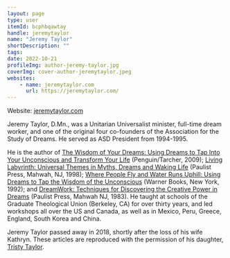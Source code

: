 ```yaml
---
layout: page
type: user
itemId: bcphbqawtay
handle: jeremytaylor
name: "Jeremy Taylor"
shortDescription: ""
tags:
date: 2022-10-21
profileImg: author-jeremy-taylor.jpg
coverImg: cover-author-jeremytaylor.jpeg
websites:
    - name: jeremytaylor.com
      url: https://jeremytaylor.com/
---
```


Website: [jeremytaylor.com](http://www.jeremytaylor.com)

Jeremy Taylor, D.Mn., was a Unitarian Universalist minister, full-time dream worker, and one of the original four co-founders of the Association for the Study of Dreams. He served as ASD President from 1994-1995.

He is the author of [The Wisdom of Your Dreams: Using Dreams to Tap Into Your Unconscious and Transform Your Life](https://www.amazon.com/Wisdom-Your-Dreams-Unconscious-Transform/dp/1585427543) (Penguin/Tarcher, 2009); [Living Labyrinth: Universal Themes in Myths, Dreams and Waking Life](https://www.amazon.com/gp/product/B005GJ7XGY) (Paulist Press, Mahwah, NJ, 1998); [Where People Fly and Water Runs Uphill: Using Dreams to Tap the Wisdom of the Unconscious](https://www.amazon.com/gp/product/0446394629) (Warner Books, New York, 1992); and [DreamWork: Techniques for Discovering the Creative Power in Dreams](https://www.amazon.com/gp/product/0809125250) (Paulist Press, Mahwah NJ, 1983). He taught at schools of the Graduate Theological Union (Berkeley, CA) for over thirty years, and led workshops all over the US and Canada, as well as in Mexico, Peru, Greece, England, South Korea and China.

Jeremy Taylor passed away in 2018, shortly after the loss of his wife Kathryn. These articles are reproduced with the permission of his daughter, [Tristy Taylor](https://createwithspirit.wordpress.com).
